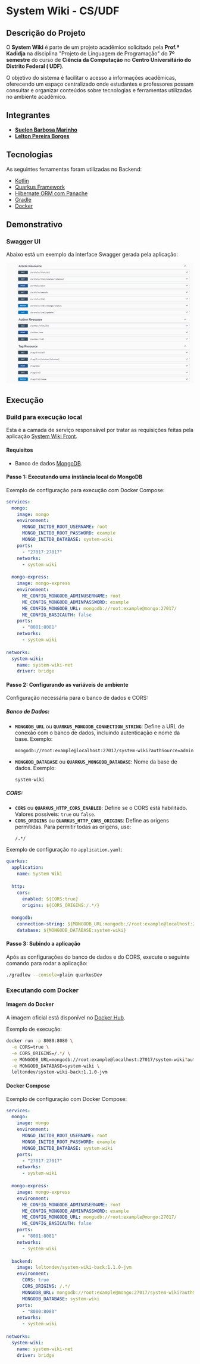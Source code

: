 # System Wiki - CS/UDF

## Descrição do Projeto

O **System Wiki** é parte de um projeto acadêmico solicitado pela **Prof.ª Kadidja** na disciplina "Projeto de Linguagem
de Programação" do **7º semestre** do curso de **Ciência da Computação** no **Centro Universitário do Distrito Federal (
UDF)**.

O objetivo do sistema é facilitar o acesso a informações acadêmicas, oferecendo um espaço centralizado onde estudantes e
professores possam consultar e organizar conteúdos sobre tecnologias e ferramentas utilizadas no ambiente acadêmico.

## Integrantes

- **[Suelen Barbosa Marinho](https://github.com/suelenmarinho)**
- **[Lelton Pereira Borges](https://github.com/leltonborges)**

## Tecnologias

As seguintes ferramentas foram utilizadas no Backend:

- [Kotlin](https://kotlinlang.org/)
- [Quarkus Framework](https://quarkus.io/)
- [Hibernate ORM com Panache](https://pt.quarkus.io/guides/hibernate-orm-panache)
- [Gradle](https://gradle.org/)
- [Docker](https://docs.docker.com/engine/install/)

## Demonstrativo

### Swagger UI

Abaixo está um exemplo da interface Swagger gerada pela aplicação:

![Swagger UI](img/swagger-ui.png)

## Execução

### Build para execução local

Esta é a camada de serviço responsável por tratar as requisições feitas pela
aplicação [System Wiki Front](https://github.com/leltonborges/system-wiki-front).

#### Requisitos

- Banco de dados [MongoDB](https://www.mongodb.com/).

#### Passo 1: Executando uma instância local do MongoDB

Exemplo de configuração para execução com Docker Compose:

```yaml
services:
  mongo:
    image: mongo
    environment:
      MONGO_INITDB_ROOT_USERNAME: root
      MONGO_INITDB_ROOT_PASSWORD: example
      MONGO_INITDB_DATABASE: system-wiki
    ports:
      - "27017:27017"
    networks:
      - system-wiki

  mongo-express:
    image: mongo-express
    environment:
      ME_CONFIG_MONGODB_ADMINUSERNAME: root
      ME_CONFIG_MONGODB_ADMINPASSWORD: example
      ME_CONFIG_MONGODB_URL: mongodb://root:example@mongo:27017/
      ME_CONFIG_BASICAUTH: false
    ports:
      - "8081:8081"
    networks:
      - system-wiki

networks:
  system-wiki:
    name: system-wiki-net
    driver: bridge
```

#### Passo 2: Configurando as variáveis de ambiente

Configuração necessária para o banco de dados e CORS:

##### Banco de Dados:

- **`MONGODB_URL`** ou **`QUARKUS_MONGODB_CONNECTION_STRING`**: Define a URL de conexão com o banco de dados, incluindo
  autenticação e nome da base. Exemplo:
  ```
  mongodb://root:example@localhost:27017/system-wiki?authSource=admin
  ```
- **`MONGODB_DATABASE`** ou **`QUARKUS_MONGODB_DATABASE`**: Nome da base de dados. Exemplo:
  ```
  system-wiki
  ```

##### CORS:

- **`CORS`** ou **`QUARKUS_HTTP_CORS_ENABLED`**: Define se o CORS está habilitado. Valores possíveis: `true` ou `false`.
- **`CORS_ORIGINS`** ou **`QUARKUS_HTTP_CORS_ORIGINS`**: Define as origens permitidas. Para permitir todas as origens,
  use:
  ```
  /.*/
  ```

Exemplo de configuração no `application.yaml`:

```yaml
quarkus:
  application:
    name: System Wiki

  http:
    cors:
      enabled: ${CORS:true}
      origins: ${CORS_ORIGINS:/.*/}

  mongodb:
    connection-string: ${MONGODB_URL:mongodb://root:example@localhost:27017/system-wiki?authSource=admin}
    database: ${MONGODB_DATABASE:system-wiki}
```

#### Passo 3: Subindo a aplicação

Após as configurações do banco de dados e do CORS, execute o seguinte comando para rodar a aplicação:

```bash
./gradlew --console=plain quarkusDev
```

### Executando com Docker

#### Imagem do Docker

A imagem oficial está disponível no [Docker Hub](https://hub.docker.com/r/leltondev/system-wiki-back).

Exemplo de execução:

```bash
docker run -p 8080:8080 \
  -e CORS=true \
  -e CORS_ORIGINS=/.*/ \
  -e MONGODB_URL=mongodb://root:example@localhost:27017/system-wiki?authSource=admin \
  -e MONGODB_DATABASE=system-wiki \
  leltondev/system-wiki-back:1.1.0-jvm
```

#### Docker Compose

Exemplo de configuração com Docker Compose:

```yaml
services:
  mongo:
    image: mongo
    environment:
      MONGO_INITDB_ROOT_USERNAME: root
      MONGO_INITDB_ROOT_PASSWORD: example
      MONGO_INITDB_DATABASE: system-wiki
    ports:
      - "27017:27017"
    networks:
      - system-wiki

  mongo-express:
    image: mongo-express
    environment:
      ME_CONFIG_MONGODB_ADMINUSERNAME: root
      ME_CONFIG_MONGODB_ADMINPASSWORD: example
      ME_CONFIG_MONGODB_URL: mongodb://root:example@mongo:27017/
      ME_CONFIG_BASICAUTH: false
    ports:
      - "8081:8081"
    networks:
      - system-wiki

  backend:
    image: leltondev/system-wiki-back:1.1.0-jvm
    environment:
      CORS: true
      CORS_ORIGINS: /.*/
      MONGODB_URL: mongodb://root:example@mongo:27017/system-wiki?authSource=admin
      MONGODB_DATABASE: system-wiki
    ports:
      - "8080:8080"
    networks:
      - system-wiki

networks:
  system-wiki:
    name: system-wiki-net
    driver: bridge
```